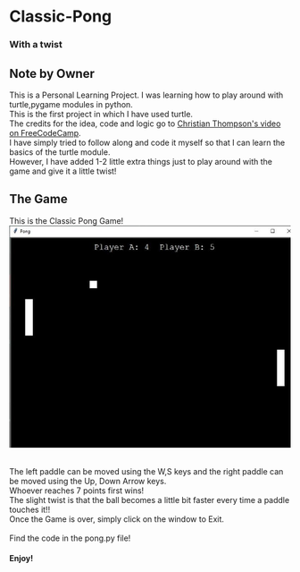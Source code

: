 # Classic-Pong
### With a twist

## Note by Owner 
This is a Personal Learning Project. I was learning how to play around with turtle,pygame modules in python. <br>
This is the first project in which I have used turtle. <br>
The credits for the idea, code and logic go to [Christian Thompson's video on FreeCodeCamp](https://www.youtube.com/watch?v=XGf2GcyHPhc&t=8362s). <br>
I have simply tried to follow along and code it myself so that I can learn the basics of the turtle module. <br>
However, I have added 1-2 little extra things just to play around with the game and give it a little twist! <br>

## The Game
This is the Classic Pong Game! <br>
![Image](https://github.com/astitva1905/Classic-Pong/blob/main/image.jpeg)<br><br>

The left paddle can be moved using the W,S keys and the right paddle can be moved using the Up, Down Arrow keys. <br>
Whoever reaches 7 points first wins!<br>
The slight twist is that the ball becomes a little bit faster every time a paddle touches it!! <br>
Once the Game is over, simply click on the window to Exit. <br>
<br>
Find the code in the pong.py file!
#### Enjoy!


